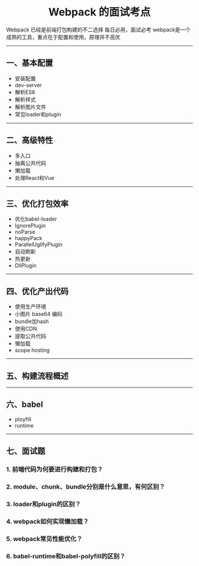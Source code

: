 # <center>Webpack 的面试考点</center>

Webpack 已经是前端打包构建的不二选择
每日必用，面试必考
webpack是一个成熟的工具，重点在于配置和使用，原理并不高优

---

## 一、基本配置
+ 安装配置
+ dev-server
+ 解析ES6
+ 解析样式
+ 解析图片文件
+ 常见loader和plugin

---

## 二、高级特性
+ 多入口
+ 抽离公共代码
+ 懒加载
+ 处理React和Vue

---

## 三、优化打包效率
+ 优化babel-loader
+ IgnorePlugin
+ noParse
+ happyPack
+ ParallelUglifyPlugin
+ 自动刷新
+ 热更新
+ DllPlugin

---

## 四、优化产出代码
+ 使用生产环境
+ 小图片 base64 编码
+ bundle加hash
+ 使用CDN
+ 提取公共代码
+ 懒加载
+ scope hosting

---

## 五、构建流程概述

---

## 六、babel
+ ployfill
+ runtime

---

## 七、面试题

### 1. 前端代码为何要进行构建和打包？
### 2. module、chunk、bundle分别是什么意思，有何区别？
### 3. loader和plugin的区别？
### 4. webpack如何实现懒加载？
### 5. webpack常见性能优化？
### 6. babel-runtime和babel-polyfill的区别？